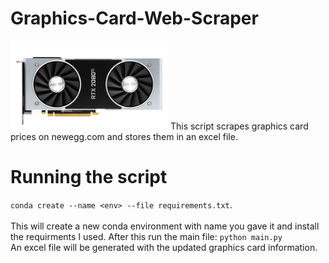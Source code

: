 # Graphics-Card-Web-Scraper
<img src = "gpu.png" width = "50%" height = "50%">
This script scrapes graphics card prices on newegg.com and stores them in an excel file.

# Running the script
`conda create --name <env> --file requirements.txt`.  
<br />
This will create a new conda environment with name you gave it and install the requirments I used.
After this run the main file: `python main.py`<br /> An excel file will be generated with the updated graphics card information.

